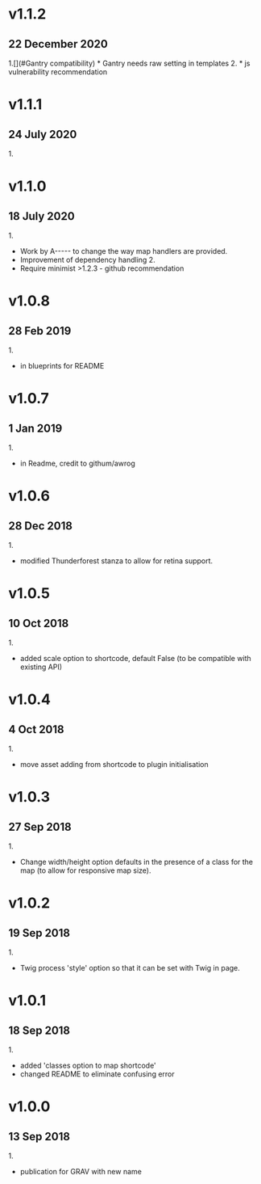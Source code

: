 # v1.1.2
## 22 December 2020
1.[](#Gantry compatibility)
    * Gantry needs raw setting in templates
2.[](Security)
    * js vulnerability recommendation

# v1.1.1
## 24 July 2020
1.[](#bugfixes)

# v1.1.0
## 18 July 2020
1.[](#Enhancement)
   * Work by A----- to change the way map handlers are provided.
   * Improvement of dependency handling
2.[](#security)
   * Require minimist >1.2.3 - github recommendation

# v1.0.8
## 28 Feb 2019
1.[](#typo)
   * in blueprints for README

# v1.0.7
## 1 Jan 2019
1.[](#typo)
   * in Readme, credit to githum/awrog

# v1.0.6
## 28 Dec 2018
1.[](#enhancement)
   * modified Thunderforest stanza to allow for retina support.

# v1.0.5
## 10 Oct 2018
1.[](#enhancement)
   * added scale option to shortcode, default False (to be compatible with existing API)

# v1.0.4
## 4 Oct 2018
1.[](#update)
   * move asset adding from shortcode to plugin initialisation

# v1.0.3
## 27 Sep 2018
1.[](#update)
   * Change width/height option defaults in the presence of a class for the map (to allow for responsive map size).

# v1.0.2
## 19 Sep 2018
1.[](#update)
   * Twig process 'style' option so that it can be set with Twig in page.

# v1.0.1
## 18 Sep 2018
1.[](#update)
   * added 'classes option to map shortcode'
   * changed README to eliminate confusing error

# v1.0.0
## 13 Sep 2018
1.[](#initial)
   * publication for GRAV with new name
